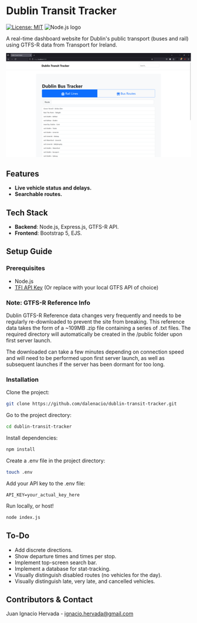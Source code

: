 # Dublin Transit Tracker

[![License: MIT](https://img.shields.io/badge/License-MIT-blue.svg)](LICENSE)
<img src="https://www.vectorlogo.zone/logos/nodejs/nodejs-icon.svg" alt="Node.js logo" width="20" height="20">

A real-time dashboard website for Dublin's public transport (buses and rail) using GTFS-R data from Transport for Ireland.

![App Screenshot](/public/images/screenshot.png)

## Features

- **Live vehicle status and delays.**
- **Searchable routes.**

## Tech Stack

- **Backend**: Node.js, Express.js, GTFS-R API.
- **Frontend**: Bootstrap 5, EJS.

## Setup Guide

### Prerequisites
- Node.js
- [TFI API Key](https://developer.nationaltransport.ie/api-details#api=gtfsr&operation=gtfsr-v2) (Or replace with your local GTFS API of choice)

### Note: GTFS-R Reference Info
Dublin GTFS-R Reference data changes very frequently and needs to be regularly re-downloaded to prevent the site from breaking. This reference data takes the form of a ~109MB .zip file containing a series of .txt files. The required directory will automatically be created in the /public folder upon first server launch.

The downloaded can take a few minutes depending on connection speed and will need to be performed upon first server launch, as well as subsequent launches if the server has been dormant for too long. 

### Installation

Clone the project:
```bash
git clone https://github.com/dalenacio/dublin-transit-tracker.git
```
Go to the project directory:
```bash
cd dublin-transit-tracker
```
Install dependencies:
```bash
npm install
```
Create a .env file in the project directory:
```bash
touch .env
```
Add your API key to the .env file:
```env
API_KEY=your_actual_key_here
```
Run locally, or host!
```bash
node index.js
```

## To-Do
* Add discrete directions.
* Show departure times and times per stop.
* Implement top-screen search bar.
* Implement a database for stat-tracking.
* Visually distinguish disabled routes (no vehicles for the day).
* Visually distinguish late, very late, and cancelled vehicles.

## Contributors & Contact
Juan Ignacio Hervada - ignacio.hervada@gmail.com